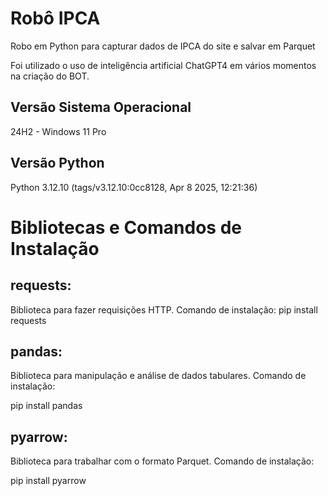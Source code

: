 # Robô IPCA
Robo em Python para capturar dados de IPCA do site e salvar em Parquet

Foi utilizado o uso de inteligência artificial ChatGPT4 em vários momentos na criação do BOT.

## Versão Sistema Operacional
24H2 - Windows 11 Pro


## Versão Python
Python 3.12.10 (tags/v3.12.10:0cc8128, Apr  8 2025, 12:21:36)


# Bibliotecas e Comandos de Instalação

## requests:
Biblioteca para fazer requisições HTTP.
Comando de instalação:
pip install requests

## pandas:
Biblioteca para manipulação e análise de dados tabulares.
Comando de instalação:

pip install pandas

## pyarrow:
Biblioteca para trabalhar com o formato Parquet.
Comando de instalação:

pip install pyarrow
